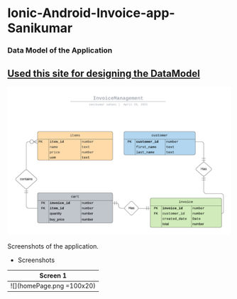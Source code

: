 # Ionic-Android-Invoice-app-Sanikumar

### Data Model of the Application

## [Used this site for designing the DataModel](https://lucid.app/users/login)

![DataModel](DataModel.png)


Screenshots of the application.
- Screenshots

Screen 1               |
:-------------------------:|
![](homePage.png =100x20)|
